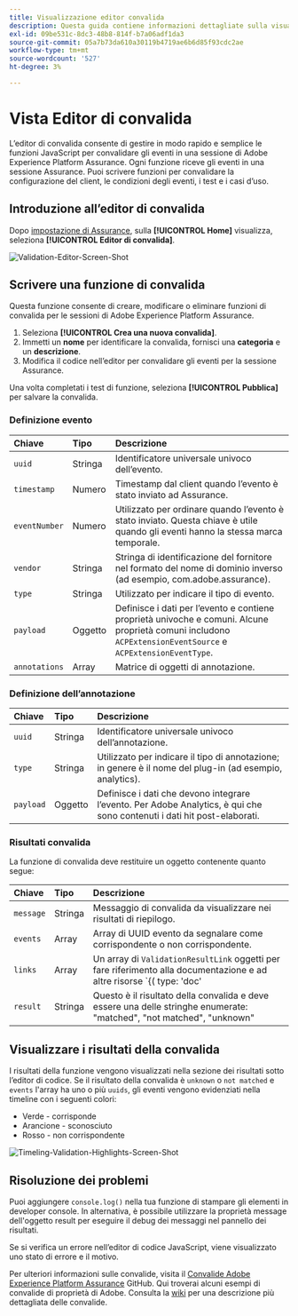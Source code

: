 ```yaml
---
title: Visualizzazione editor convalida
description: Questa guida contiene informazioni dettagliate sulla visualizzazione Editor di convalida in Adobe Experience Platform Assurance.
exl-id: 09be531c-8dc3-48b8-814f-b7a06adf1da3
source-git-commit: 05a7b73da610a30119b4719ae6b6d85f93cdc2ae
workflow-type: tm+mt
source-wordcount: '527'
ht-degree: 3%

---
```


# Vista Editor di convalida

L’editor di convalida consente di gestire in modo rapido e semplice le funzioni JavaScript per convalidare gli eventi in una sessione di Adobe Experience Platform Assurance. Ogni funzione riceve gli eventi in una sessione Assurance. Puoi scrivere funzioni per convalidare la configurazione del client, le condizioni degli eventi, i test e i casi d’uso.

## Introduzione all’editor di convalida

Dopo [impostazione di Assurance](../tutorials/implement-assurance.md), sulla **[!UICONTROL Home]** visualizza, seleziona **[!UICONTROL Editor di convalida]**.

![Validation-Editor-Screen-Shot](https://user-images.githubusercontent.com/6597105/198680074-f548a646-6f2f-4a65-82fd-0f1687d869bf.png)

## Scrivere una funzione di convalida

Questa funzione consente di creare, modificare o eliminare funzioni di convalida per le sessioni di Adobe Experience Platform Assurance.

1. Seleziona **[!UICONTROL Crea una nuova convalida]**.
2. Immetti un **nome** per identificare la convalida, fornisci una **categoria** e un **descrizione**.
3. Modifica il codice nell’editor per convalidare gli eventi per la sessione Assurance.

Una volta completati i test di funzione, seleziona **[!UICONTROL Pubblica]** per salvare la convalida.

### Definizione evento

| Chiave | Tipo | Descrizione |
| :--- | :--- | :--- |
| `uuid` | Stringa | Identificatore universale univoco dell’evento. |
| `timestamp` | Numero | Timestamp dal client quando l’evento è stato inviato ad Assurance. |
| `eventNumber` | Numero | Utilizzato per ordinare quando l’evento è stato inviato. Questa chiave è utile quando gli eventi hanno la stessa marca temporale. |
| `vendor` | Stringa | Stringa di identificazione del fornitore nel formato del nome di dominio inverso (ad esempio, com.adobe.assurance). |
| `type` | Stringa | Utilizzato per indicare il tipo di evento. |
| `payload` | Oggetto | Definisce i dati per l’evento e contiene proprietà univoche e comuni. Alcune proprietà comuni includono `ACPExtensionEventSource` e `ACPExtensionEventType`. |
| `annotations` | Array | Matrice di oggetti di annotazione. |

### Definizione dell’annotazione

| Chiave | Tipo | Descrizione |
| :--- | :--- | :--- |
| `uuid` | Stringa | Identificatore universale univoco dell’annotazione. |
| `type` | Stringa | Utilizzato per indicare il tipo di annotazione; in genere è il nome del plug-in (ad esempio, analytics). |
| `payload` | Oggetto | Definisce i dati che devono integrare l’evento. Per Adobe Analytics, è qui che sono contenuti i dati hit post-elaborati. |

### Risultati convalida

La funzione di convalida deve restituire un oggetto contenente quanto segue:

| Chiave | Tipo | Descrizione |
| :--- | :--- | :--- |
| `message` | Stringa | Messaggio di convalida da visualizzare nei risultati di riepilogo. |
| `events` | Array | Array di UUID evento da segnalare come corrispondente o non corrispondente. |
| `links` | Array | Un array di `ValidationResultLink` oggetti per fare riferimento alla documentazione e ad altre risorse `{( type: 'doc'|'product', url: String )}` |
| `result` | Stringa | Questo è il risultato della convalida e deve essere una delle stringhe enumerate: &quot;matched&quot;, &quot;not matched&quot;, &quot;unknown&quot; |

## Visualizzare i risultati della convalida

I risultati della funzione vengono visualizzati nella sezione dei risultati sotto l’editor di codice. Se il risultato della convalida è `unknown` o `not matched` e `events` l&#39;array ha uno o più `uuids`, gli eventi vengono evidenziati nella timeline con i seguenti colori:

* Verde - corrisponde
* Arancione - sconosciuto
* Rosso - non corrispondente

![Timeling-Validation-Highlights-Screen-Shot](https://user-images.githubusercontent.com/6597105/198681412-93d10a5a-3212-4e85-850a-aeaf5caf0521.png)

## Risoluzione dei problemi

Puoi aggiungere `console.log()` nella tua funzione di stampare gli elementi in developer console. In alternativa, è possibile utilizzare la proprietà message dell&#39;oggetto result per eseguire il debug dei messaggi nel pannello dei risultati.

Se si verifica un errore nell’editor di codice JavaScript, viene visualizzato uno stato di errore e il motivo.

Per ulteriori informazioni sulle convalide, visita il [Convalide Adobe Experience Platform Assurance](https://github.com/adobe/griffon-validation-plugins) GitHub. Qui troverai alcuni esempi di convalide di proprietà di Adobe. Consulta la [wiki](https://github.com/adobe/griffon-validation-plugins/wiki) per una descrizione più dettagliata delle convalide.
